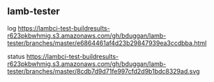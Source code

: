 lamb-tester
-----------

log https://lambci-test-buildresults-r623pkbwhmig.s3.amazonaws.com/gh/bduggan/lamb-tester/branches/master/e6864461af4d23b29847939ea3ccdbba.html

status https://lambci-test-buildresults-r623pkbwhmig.s3.amazonaws.com/gh/bduggan/lamb-tester/branches/master/8cdb7d9d71fe997cfd2d9b1bdc8329ad.svg



